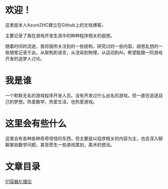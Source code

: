 # 欢迎！


这里是本人AzureZHC建立在Github上的文档博客。

主要记录了我在游戏开发生涯中的种种程序相关的遐想。

随着时间的流逝，我将我所关注到的一些结构，研究过的一些内容，胡思乱想的一些随笔记录于此。从架构到语言，从渲染到物理，从运动到AI。希望能跟一同游戏开发的追梦人讨论。

# 我是谁

一个默默无名的游戏程序开发人员。没有开发过什么出名的游戏，但一直在追逐自己的梦想。热爱数学，热爱生活，也热爱游戏。

# 这里会有些什么

这里会有各种各种奇奇怪怪的东西，但主要是以程序相关的内容为主，也会深入聊聊某些数学问题，甚至旁生一些游戏策划，美术的想法。


# 文章目录

[01容器化理论](./Documents/架构理论/01容器化理论.md)


